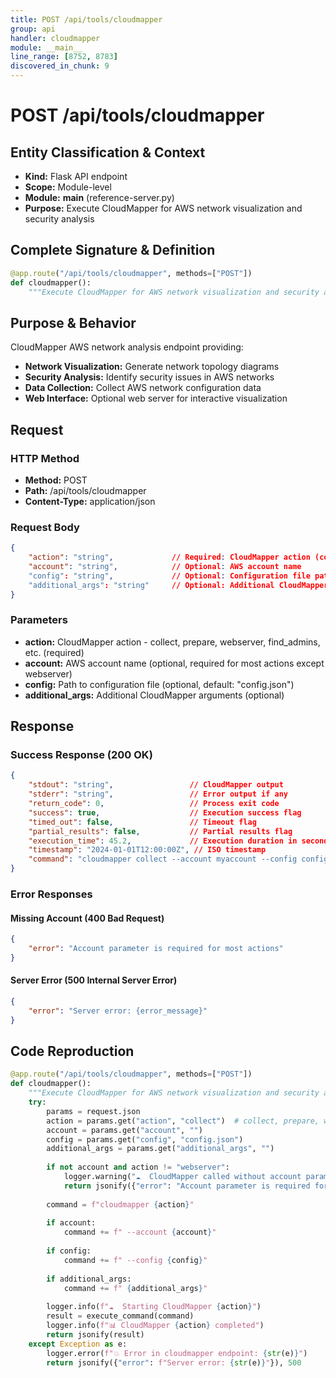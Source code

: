 ```yaml
---
title: POST /api/tools/cloudmapper
group: api
handler: cloudmapper
module: __main__
line_range: [8752, 8783]
discovered_in_chunk: 9
---
```


# POST /api/tools/cloudmapper

## Entity Classification & Context
- **Kind:** Flask API endpoint
- **Scope:** Module-level
- **Module:** __main__ (reference-server.py)
- **Purpose:** Execute CloudMapper for AWS network visualization and security analysis

## Complete Signature & Definition
```python
@app.route("/api/tools/cloudmapper", methods=["POST"])
def cloudmapper():
    """Execute CloudMapper for AWS network visualization and security analysis"""
```

## Purpose & Behavior
CloudMapper AWS network analysis endpoint providing:
- **Network Visualization:** Generate network topology diagrams
- **Security Analysis:** Identify security issues in AWS networks
- **Data Collection:** Collect AWS network configuration data
- **Web Interface:** Optional web server for interactive visualization

## Request

### HTTP Method
- **Method:** POST
- **Path:** /api/tools/cloudmapper
- **Content-Type:** application/json

### Request Body
```json
{
    "action": "string",             // Required: CloudMapper action (collect, prepare, webserver, etc.)
    "account": "string",            // Optional: AWS account name
    "config": "string",             // Optional: Configuration file path (default: "config.json")
    "additional_args": "string"     // Optional: Additional CloudMapper arguments
}
```

### Parameters
- **action:** CloudMapper action - collect, prepare, webserver, find_admins, etc. (required)
- **account:** AWS account name (optional, required for most actions except webserver)
- **config:** Path to configuration file (optional, default: "config.json")
- **additional_args:** Additional CloudMapper arguments (optional)

## Response

### Success Response (200 OK)
```json
{
    "stdout": "string",                 // CloudMapper output
    "stderr": "string",                 // Error output if any
    "return_code": 0,                   // Process exit code
    "success": true,                    // Execution success flag
    "timed_out": false,                 // Timeout flag
    "partial_results": false,           // Partial results flag
    "execution_time": 45.2,             // Execution duration in seconds
    "timestamp": "2024-01-01T12:00:00Z", // ISO timestamp
    "command": "cloudmapper collect --account myaccount --config config.json" // Actual command executed
}
```

### Error Responses

#### Missing Account (400 Bad Request)
```json
{
    "error": "Account parameter is required for most actions"
}
```

#### Server Error (500 Internal Server Error)
```json
{
    "error": "Server error: {error_message}"
}
```

## Code Reproduction
```python
@app.route("/api/tools/cloudmapper", methods=["POST"])
def cloudmapper():
    """Execute CloudMapper for AWS network visualization and security analysis"""
    try:
        params = request.json
        action = params.get("action", "collect")  # collect, prepare, webserver, find_admins, etc.
        account = params.get("account", "")
        config = params.get("config", "config.json")
        additional_args = params.get("additional_args", "")
        
        if not account and action != "webserver":
            logger.warning("☁️  CloudMapper called without account parameter")
            return jsonify({"error": "Account parameter is required for most actions"}), 400
        
        command = f"cloudmapper {action}"
        
        if account:
            command += f" --account {account}"
        
        if config:
            command += f" --config {config}"
        
        if additional_args:
            command += f" {additional_args}"
        
        logger.info(f"☁️  Starting CloudMapper {action}")
        result = execute_command(command)
        logger.info(f"📊 CloudMapper {action} completed")
        return jsonify(result)
    except Exception as e:
        logger.error(f"💥 Error in cloudmapper endpoint: {str(e)}")
        return jsonify({"error": f"Server error: {str(e)}"}), 500
```
